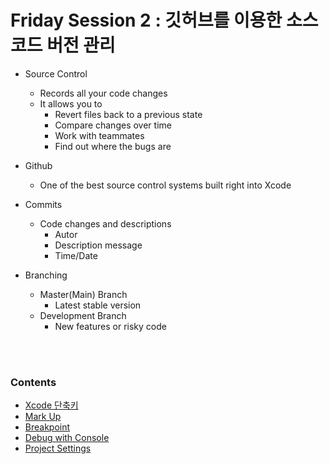 # Friday Session 2 : 깃허브를 이용한 소스 코드 버전 관리

- Source Control
  - Records all your code changes
  - It allows you to
    - Revert files back to a previous state
    - Compare changes over time
    - Work with teammates
    - Find out where the bugs are

- Github
  - One of the best source control systems built right into Xcode

- Commits
  - Code changes and descriptions
    - Autor
    - Description message
    - Time/Date

- Branching
  - Master(Main) Branch
    - Latest stable version
  - Development Branch
    - New features or risky code

<br>
 <br>

### Contents
- [Xcode 단축키](#Xcode-단축키)
- [Mark Up](#Mark-up)
- [Breakpoint](#Breakpoint)
- [Debug with Console](#Debug-with-Console)
- [Project Settings](#Project-Settings)

<br>
 <br>
